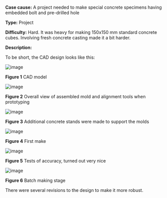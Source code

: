 **Case cause:** A project needed to make special concrete specimens having embedded bolt and pre-drilled hole

**Type:** Project

**Difficulty:** Hard. It was heavy for making 150x150 mm standard concrete cubes. Involving fresh concrete casting made it a bit harder. 

**Description:** 

To be short, the CAD design looks like this:

![image](https://github.com/treesess/STEAMRELAY/assets/20311124/bdcb00ca-89f6-4abc-bab4-a6510c77465b)

**Figure 1** CAD model


![image](https://github.com/treesess/STEAMRELAY/assets/20311124/52b5a86c-55ec-471d-b205-2a2fb2c05393)

**Figure 2**  Overall view of assembled mold and alignment tools when prototyping

![image](https://github.com/treesess/STEAMRELAY/assets/20311124/765a59b3-b569-485a-8cd3-3c0c24522ffd)

**Figure 3** Additional concrete stands were made to support the molds


![image](https://github.com/treesess/STEAMRELAY/assets/20311124/9b5542ee-85b5-4099-a5f7-6a794963b6a2)

**Figure 4** First make

![image](https://github.com/treesess/STEAMRELAY/assets/20311124/10eba791-4b69-4f1e-8e33-a56471e9cfbd)

**Figure 5** Tests of accuracy, turned out very nice





![image](https://github.com/treesess/STEAMRELAY/assets/20311124/7f3af107-6406-4a1d-8ec1-7cba5cd11e45)

**Figure 6** Batch making stage



There were several revisions to the design to make it more robust. 
